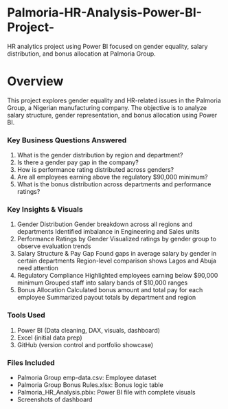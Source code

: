 # Palmoria-HR-Analysis-Power-BI-Project-
HR analytics project using Power BI focused on gender equality, salary distribution, and bonus allocation at Palmoria Group.
# Overview
This project explores gender equality and HR-related issues in the Palmoria Group, a Nigerian manufacturing company. The objective is to analyze salary structure, gender representation, and bonus allocation using Power BI.

### Key Business Questions Answered
1. What is the gender distribution by region and department?
2. Is there a gender pay gap in the company?
3. How is performance rating distributed across genders?
4. Are all employees earning above the regulatory $90,000 minimum?
5. What is the bonus distribution across departments and performance ratings?

### Key Insights & Visuals
1. Gender Distribution
Gender breakdown across all regions and departments
Identified imbalance in Engineering and Sales units
2. Performance Ratings by Gender
Visualized ratings by gender group to observe evaluation trends
3. Salary Structure & Pay Gap
Found gaps in average salary by gender in certain departments
Region-level comparison shows Lagos and Abuja need attention
4. Regulatory Compliance
Highlighted employees earning below $90,000 minimum
Grouped staff into salary bands of $10,000 ranges
5. Bonus Allocation
Calculated bonus amount and total pay for each employee
Summarized payout totals by department and region


### Tools Used
1. Power BI (Data cleaning, DAX, visuals, dashboard)
2. Excel (initial data prep)
3. GitHub (version control and portfolio showcase)

### Files Included
- Palmoria Group emp-data.csv: Employee dataset
- Palmoria Group Bonus Rules.xlsx: Bonus logic table
- Palmoria_HR_Analysis.pbix: Power BI file with complete visuals
- Screenshots of dashboard
